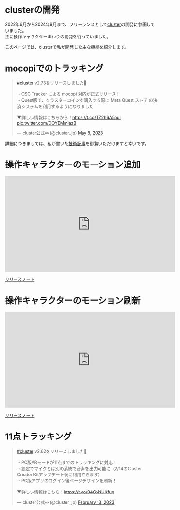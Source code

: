 # clusterの開発
2022年6月から2024年9月まで、フリーランスとして[cluster](https://cluster.mu)の開発に参画していました。  
主に操作キャラクターまわりの開発を行っていました。  

このページでは、clusterで私が開発した主な機能を紹介します。

# mocopiでのトラッキング
<blockquote class="twitter-tweet"><p lang="ja" dir="ltr"><a href="https://twitter.com/hashtag/cluster?src=hash&amp;ref_src=twsrc%5Etfw">#cluster</a> v2.73をリリースしました🎉<br><br>・OSC Tracker による mocopi 対応が正式リリース！<br>・Quest版で、クラスターコインを購入する際に Meta Quest ストア の決済システムを利用するようになりました<br><br>▼詳しい情報はこちらから！<a href="https://t.co/TZ2h6A5ouI">https://t.co/TZ2h6A5ouI</a> <a href="https://t.co/OOYEMmlazB">pic.twitter.com/OOYEMmlazB</a></p>&mdash; cluster公式∞ (@cluster_jp) <a href="https://twitter.com/cluster_jp/status/1655450302143926273?ref_src=twsrc%5Etfw">May 8, 2023</a></blockquote>

詳細につきましては、私が書いた[技術記事](https://tech-blog.cluster.mu/entry/2023/05/18)を御覧いただけますと幸いです。

# 操作キャラクターのモーション追加
<div class="ratio ratio-16x9 mb-3">
  <iframe width="560" height="315" src="https://www.youtube.com/embed/RQW5U5_NWyM?si=fabyyG5OozokvfCy" title="YouTube video player" frameborder="0" allow="accelerometer; autoplay; clipboard-write; encrypted-media; gyroscope; picture-in-picture; web-share" referrerpolicy="strict-origin-when-cross-origin" allowfullscreen></iframe>
</div>

[リリースノート](https://note.com/cluster_official/n/ne148d79e61cb)

# 操作キャラクターのモーション刷新
<div class="ratio ratio-16x9 mb-3">
  <iframe width="560" height="315" src="https://www.youtube.com/embed/lzmpS9P2Lcw?si=QNLJsMoi4dzjL6Rq" title="YouTube video player" frameborder="0" allow="accelerometer; autoplay; clipboard-write; encrypted-media; gyroscope; picture-in-picture; web-share" referrerpolicy="strict-origin-when-cross-origin" allowfullscreen></iframe>
</div>

[リリースノート](https://note.com/cluster_official/n/n33d840c2a73d)

# 11点トラッキング
<blockquote class="twitter-tweet"><p lang="ja" dir="ltr"><a href="https://twitter.com/hashtag/cluster?src=hash&amp;ref_src=twsrc%5Etfw">#cluster</a> v2.62をリリースしました🎉<br><br>・PC版VRモードが11点までのトラッキングに対応！<br>・設定でマイクとは別の系統で音声を出力可能に（2/14のCluster Creator Kitアップデート後に利用できます）<br>・PC版アプリのログイン後ページデザインを刷新！<br><br>▼詳しい情報はこちら！<a href="https://t.co/04CxNUKfug">https://t.co/04CxNUKfug</a></p>&mdash; cluster公式∞ (@cluster_jp) <a href="https://twitter.com/cluster_jp/status/1624982793255284736?ref_src=twsrc%5Etfw">February 13, 2023</a></blockquote>
